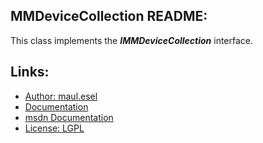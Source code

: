 ## MMDeviceCollection README:
This class implements the ***IMMDeviceCollection*** interface.

## Links:
* [Author: maul.esel](https://github.com/maul-esel)
* [Documentation](http://maul-esel.github.com/COM-Classes/AHK_Lv1.1/MMDeviceCollection)
* [msdn Documentation](http://msdn.microsoft.com/en-us/library/windows/desktop/dd371396)
* [License: LGPL](http://www.gnu.org/licenses/lgpl-2.1.txt)